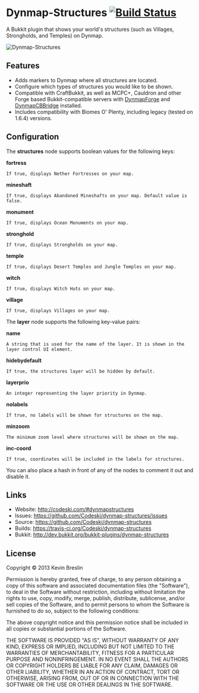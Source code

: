 # Dynmap-Structures [![Build Status](https://travis-ci.org/Codeski/dynmap-structures.svg?branch=master)](https://travis-ci.org/Codeski/dynmap-structures)

A Bukkit plugin that shows your world's structures (such as Villages, Strongholds, and Temples) on Dynmap.

![Dynmap-Structures](http://codeski.com/img/dynmapstructures2.png)

## Features

* Adds markers to Dynmap where all structures are located.
* Configure which types of structures you would like to be shown.
* Compatible with CraftBukkit, as well as MCPC+, Cauldron and other Forge based Bukkit-compatible servers with [DynmapForge](http://www.curse.com/mc-mods/minecraft/dynmapforge) and [DynmapCBBridge](http://www.curse.com/mc-mods/minecraft/dynmapcbbridge) installed.
* Includes compatibility with Biomes O' Plenty, including legacy (tested on 1.6.4) versions.

## Configuration

The **structures** node supports boolean values for the following keys:

**fortress**

    If true, displays Nether Fortresses on your map.

**mineshaft**

    If true, displays Abandoned Mineshafts on your map. Default value is false.

**monument**

    If true, displays Ocean Monuments on your map.

**stronghold**

    If true, displays Strongholds on your map.

**temple**

    If true, displays Desert Temples and Jungle Temples on your map.

**witch**

    If true, displays Witch Huts on your map.

**village**

    If true, displays Villages on your map.

The **layer** node supports the following key-value pairs:

**name**

    A string that is used for the name of the layer. It is shown in the layer control UI element.

**hidebydefault**

    If true, the structures layer will be hidden by default.

**layerprio**

    An integer representing the layer priority in Dynmap.

**nolabels**

    If true, no labels will be shown for structures on the map.

**minzoom**

    The minimum zoom level where structures will be shown on the map.

**inc-coord**

    If true, coordinates will be included in the labels for structures.

You can also place a hash in front of any of the nodes to comment it out and disable it.

## Links

* Website: <http://codeski.com/#dynmapstructures>
* Issues: <https://github.com/Codeski/dynmap-structures/issues>
* Source: <https://github.com/Codeski/dynmap-structures>
* Builds: <https://travis-ci.org/Codeski/dynmap-structures>
* Bukkit: <http://dev.bukkit.org/bukkit-plugins/dynmap-structures>

## License

Copyright © 2013 Kevin Breslin

Permission is hereby granted, free of charge, to any person obtaining a copy of this software and associated documentation files (the "Software"), to deal in the Software without restriction, including without limitation the rights to use, copy, modify, merge, publish, distribute, sublicense, and/or sell copies of the Software, and to permit persons to whom the Software is furnished to do so, subject to the following conditions:

The above copyright notice and this permission notice shall be included in all copies or substantial portions of the Software.

THE SOFTWARE IS PROVIDED "AS IS", WITHOUT WARRANTY OF ANY KIND, EXPRESS OR IMPLIED, INCLUDING BUT NOT LIMITED TO THE WARRANTIES OF MERCHANTABILITY, FITNESS FOR A PARTICULAR PURPOSE AND NONINFRINGEMENT. IN NO EVENT SHALL THE AUTHORS OR COPYRIGHT HOLDERS BE LIABLE FOR ANY CLAIM, DAMAGES OR OTHER LIABILITY, WHETHER IN AN ACTION OF CONTRACT, TORT OR OTHERWISE, ARISING FROM, OUT OF OR IN CONNECTION WITH THE SOFTWARE OR THE USE OR OTHER DEALINGS IN THE SOFTWARE.
